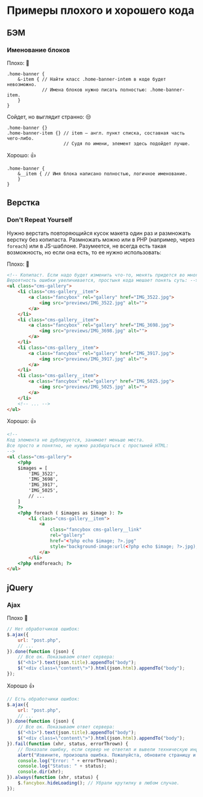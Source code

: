 # Примеры плохого и хорошего кода

## БЭМ

### Именование блоков
Плохо: :hankey:
```less
.home-banner {
    &-item { // Найти класс .home-banner-intem в коде будет невозможно.
             // Имена блоков нужно писать полностью: .home-banner-item.
    }
}
```
Сойдет, но выглядит странно: :unamused:
```less
.home-banner {}
.home-banner-item {} // item — англ. пункт списка, составная часть чего-либо.
                     // Судя по имени, элемент здесь подойдет лучше.
```
Хорошо: :+1:
```less
.home-banner {
    &__item { // Имя блока написано полностью, логичное именование.
    }
}
```

## Верстка
### Don't Repeat Yourself
Нужно верстать повторяющийся кусок макета один раз и размножать верстку без копипаста. Размножать можно или в PHP (например, через `foreach`) или в JS-шаблоне. Разумеется, не всегда есть такая возможность, но если она есть, то ее нужно использовать:

Плохо: :hankey:
```html
<!-- Копипаст. Если надо будет изменить что-то, менять придется во многих местах.
Вероятность ошибки увеличивается, простыня кода мешает понять суть: -->
<ul class="cms-gallery">
    <li class="cms-gallery__item">
        <a class="fancybox" rel="gallery" href="IMG_3522.jpg">
            <img src="previews/IMG_3522.jpg" alt="">
        </a>
    </li>
    <li class="cms-gallery__item">
        <a class="fancybox" rel="gallery" href="IMG_3698.jpg">
            <img src="previews/IMG_3698.jpg" alt="">
        </a>
    </li>
    <li class="cms-gallery__item">
        <a class="fancybox" rel="gallery" href="IMG_3917.jpg">
            <img src="previews/IMG_3917.jpg" alt="">
        </a>
    </li>
    <li class="cms-gallery__item">
        <a class="fancybox" rel="gallery" href="IMG_5025.jpg">
            <img src="previews/IMG_5025.jpg" alt="">
        </a>
    </li>
    <!-- ... -->
</ul>
```
Хорошо: :+1:
```html
<!-- 
Код элемента не дублируется, занимает меньше места.
Все просто и понятно, не нужно разбираться с простыней HTML:
-->
<ul class="cms-gallery">
    <?php
    $images = [
        'IMG_3522',
        'IMG_3698',
        'IMG_3917',
        'IMG_5025',
        // ...
    ]
    ?>
    <?php foreach ( $images as $image ): ?>
        <li class="cms-gallery__item">
            <a
                class="fancybox cms-gallery__link"
                rel="gallery"
                href="<?php echo $image; ?>.jpg"
                style="background-image:url(<?php echo $image; ?>.jpg);">
            </a>
        </li>
    <?php endforeach; ?>
</ul>
```

## jQuery
### Ajax
Плохо :shit:
```js
// Нет обработчиков ошибок:
$.ajax({
    url: "post.php",
    // ...
}).done(function (json) {
    // Все ок. Показываем ответ сервера:
    $("<h1>").text(json.title).appendTo("body");
    $("<div class=\"content\">").html(json.html).appendTo("body");
});
```

Хорошо :+1:
```javascript
// Есть обработчики ошибок:
$.ajax({
    url: "post.php",
    // ...
}).done(function (json) {
    // Все ок. Показываем ответ сервера:
    $("<h1>").text(json.title).appendTo("body");
    $("<div class=\"content\">").html(json.html).appendTo("body");
}).fail(function (xhr, status, errorThrown) {
    // Показали ошибку, если сервер не ответил и вывели техническую информация в консоль:
    alert("Извините, произошла ошибка. Пожалуйста, обновите страницу и попробуйте еще раз.");
    console.log("Error: " + errorThrown);
    console.log("Status: " + status);
    console.dir(xhr);
}).always(function (xhr, status) {
    $.fancybox.hideLoading(); // Убрали крутилку в любом случае.
});
```

